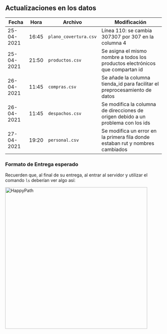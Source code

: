 ## Actualizaciones en los datos

Fecha           | Hora      | Archivo         | Modificación
---------------- |--------- |--------------- |-------------
25-04-2021       | 16:45    | ```plano_covertura.csv```| Línea 110: se cambia 307307 por 307  en la columna 4
25-04-2021       | 21:50    | ```productos.csv```      | Se asigna el mismo nombre a todos los productos electrónicos que compartan id
26-04-2021       | 11:45    | ```compras.csv```        | Se añade la columna tienda_id para facilitar el preprocesamiento de datos
26-04-2021       | 11:45    | ```despachos.csv```      | Se modifica la columna de direcciones de origen debido a un problema con los ids
27-04-2021       | 19:20    | ```personal.csv```       | Se modifica un error en la primera fila donde estaban rut y nombres cambiados


### Formato de Entrega esperado

Recuerden que, al final de su entrega, al entrar al servidor y utilizar el comando ```ls``` deberían ver algo así:


<img width="457" alt="HappyPath" src="https://user-images.githubusercontent.com/37157550/116116000-a80b2d80-a688-11eb-8b7e-d7cb6517d7fd.png">
